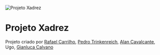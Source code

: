 ![Projeto Xadrez](https://github.com/carrilhorafael/xadrez/blob/master/assets/bgReadme.png?raw=true)

# Projeto Xadrez

Projeto criado por [Rafael Carrilho](https://github.com/carrilhorafael), [Pedro Trinkenreich](https://github.com/pthtrink), [Alan Cavalcante](https://github.com/AlanVilaca), Ugo, [Gianluca Calvano](https://github.com/GianBC)


